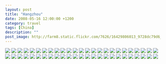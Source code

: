 ```yaml
---
layout: post
title: "Hangzhou"
date: 2008-05-16 12:00:00 +1200
category: travel
tags: [China]
description: ""
post_image: http://farm8.static.flickr.com/7626/16429806013_9728dc79d6_o.jpg
---
```

[![](http://farm9.static.flickr.com/8815/17023891216_431c11f7dc_c.jpg)](http://farm9.static.flickr.com/8815/17023891216_7582a22e3e_o.jpg)
[![](http://farm8.static.flickr.com/7597/17049066531_eb3b0cc82c_c.jpg)](http://farm8.static.flickr.com/7597/17049066531_3c2413466f_o.jpg)
[![](http://farm9.static.flickr.com/8754/16429740373_2b0501c972_c.jpg)](http://farm9.static.flickr.com/8754/16429740373_0303a09b71_o.jpg)
[![](http://farm9.static.flickr.com/8758/17048432392_bd8334719c_c.jpg)](http://farm9.static.flickr.com/8758/17048432392_b66a45f9b2_o.jpg)
[![](http://farm9.static.flickr.com/8719/16427449904_71018e88d3_c.jpg)](http://farm9.static.flickr.com/8719/16427449904_567bd4383b_o.jpg)
[![](http://farm8.static.flickr.com/7616/17049905415_9fcd614043_c.jpg)](http://farm8.static.flickr.com/7616/17049905415_6ae95060cf_o.jpg)
[![](http://farm8.static.flickr.com/7655/17049904475_d060c12c86_c.jpg)](http://farm8.static.flickr.com/7655/17049904475_6660311607_o.jpg)
[![](http://farm9.static.flickr.com/8743/17049904465_75b8fceee0_c.jpg)](http://farm9.static.flickr.com/8743/17049904465_3f168a4e5c_o.jpg)
[![](http://farm9.static.flickr.com/8712/17049065481_6660311607_c.jpg)](http://farm9.static.flickr.com/8712/17049065481_ff16ba985a_o.jpg)
[![](http://farm8.static.flickr.com/7634/17023889376_677b020c8f_c.jpg)](http://farm8.static.flickr.com/7634/17023889376_3de0115c97_o.jpg)
[![](http://farm8.static.flickr.com/7700/17049065031_950b3a3bc7_c.jpg)](http://farm8.static.flickr.com/7700/17049065031_4f52b15481_o.jpg)
[![](http://farm8.static.flickr.com/7637/17048430402_8294ebc797_c.jpg)](http://farm8.static.flickr.com/7637/17048430402_710c1fbe07_o.jpg)
[![](http://farm8.static.flickr.com/7605/16429738283_8cb1990c24_c.jpg)](http://farm8.static.flickr.com/7605/16429738283_1bfe1d213e_o.jpg)
[![](http://farm8.static.flickr.com/7626/17048430162_4584cb3a48_c.jpg)](http://farm8.static.flickr.com/7626/17048430162_27546203fa_o.jpg)
[![](http://farm8.static.flickr.com/7644/17049064371_908079c47f_c.jpg)](http://farm8.static.flickr.com/7644/17049064371_6a14384455_o.jpg)
[![](http://farm9.static.flickr.com/8767/16862350210_b86a9a0138_c.jpg)](http://farm9.static.flickr.com/8767/16862350210_b993a34369_o.jpg)
[![](http://farm9.static.flickr.com/8791/16862104138_1e2a06f2b6_c.jpg)](http://farm9.static.flickr.com/8791/16862104138_8c0d1dc3ed_o.jpg)
[![](http://farm9.static.flickr.com/8736/17023888206_4cff990dd7_c.jpg)](http://farm9.static.flickr.com/8736/17023888206_b70bc9b733_o.jpg)
[![](http://farm8.static.flickr.com/7643/16863668279_a012bbe4f1_c.jpg)](http://farm8.static.flickr.com/7643/16863668279_1fef794412_o.jpg)
[![](http://farm8.static.flickr.com/7596/17049042641_6b7f0ee6d7_c.jpg)](http://farm8.static.flickr.com/7596/17049042641_af4f3f76e1_o.jpg)
[![](http://farm9.static.flickr.com/8734/17023887566_40786be6e3_c.jpg)](http://farm9.static.flickr.com/8734/17023887566_cb79228c69_o.jpg)
[![](http://farm8.static.flickr.com/7660/16429736703_69f2f7469c_c.jpg)](http://farm8.static.flickr.com/7660/16429736703_e1d53c450c_o.jpg)
[![](http://farm9.static.flickr.com/8811/16862348990_e572e972e9_c.jpg)](http://farm9.static.flickr.com/8811/16862348990_bab826f125_o.jpg)
[![](http://farm8.static.flickr.com/7625/17048428572_e6ca73b5de_c.jpg)](http://farm8.static.flickr.com/7625/17048428572_a7da313baf_o.jpg)
[![](http://farm8.static.flickr.com/7727/17023886606_9da043c438_c.jpg)](http://farm8.static.flickr.com/7727/17023886606_34c25ca5e3_o.jpg)
[![](http://farm8.static.flickr.com/7614/17049062021_6bf7343d84_c.jpg)](http://farm8.static.flickr.com/7614/17049062021_cd265e11e0_o.jpg)
[![](http://farm8.static.flickr.com/7682/17023886096_2d27d7bd60_c.jpg)](http://farm8.static.flickr.com/7682/17023886096_bd781cd1f4_o.jpg)
[![](http://farm9.static.flickr.com/8813/16862101908_26a8647055_c.jpg)](http://farm9.static.flickr.com/8813/16862101908_da19ce5bc1_o.jpg)
[![](http://farm9.static.flickr.com/8725/17023885776_30da96db03_c.jpg)](http://farm9.static.flickr.com/8725/17023885776_d862a00064_o.jpg)
[![](http://farm8.static.flickr.com/7702/16862347670_231a4d0a0a_c.jpg)](http://farm8.static.flickr.com/7702/16862347670_acee0e25ef_o.jpg)
[![](http://farm8.static.flickr.com/7711/17049061201_b58d4fd07c_c.jpg)](http://farm8.static.flickr.com/7711/17049061201_202aee393f_o.jpg)
[![](http://farm8.static.flickr.com/7690/17049060721_b4fe9a1bea_c.jpg)](http://farm8.static.flickr.com/7690/17049060721_bc3e3ddb31_o.jpg)
[![](http://farm8.static.flickr.com/7645/17023885076_0f97682835_c.jpg)](http://farm8.static.flickr.com/7645/17023885076_eee3032f18_o.jpg)
[![](http://farm8.static.flickr.com/7655/16863665569_37223499d7_c.jpg)](http://farm8.static.flickr.com/7655/16863665569_d8ddbb2a69_o.jpg)
[![](http://farm8.static.flickr.com/7672/16862100668_5b9ca2e351_c.jpg)](http://farm8.static.flickr.com/7672/16862100668_87ce7a29ec_o.jpg)
[![](http://farm9.static.flickr.com/8784/16863664929_96d591fd4e_c.jpg)](http://farm9.static.flickr.com/8784/16863664929_7aae4b2256_o.jpg)
[![](http://farm8.static.flickr.com/7627/17049059951_9889d83c78_c.jpg)](http://farm8.static.flickr.com/7627/17049059951_c1eebf33fb_o.jpg)
[![](http://farm9.static.flickr.com/8684/17023884146_e1a0c20f8b_c.jpg)](http://farm9.static.flickr.com/8684/17023884146_ab4678e84b_o.jpg)
[![](http://farm8.static.flickr.com/7590/16842464827_096135f151_c.jpg)](http://farm8.static.flickr.com/7590/16842464827_30a5abbf33_o.jpg)
[![](http://farm8.static.flickr.com/7596/17048408952_f4da679324_c.jpg)](http://farm8.static.flickr.com/7596/17048408952_76c5a49e4a_o.jpg)
[![](http://farm9.static.flickr.com/8713/17023883676_b8c6595d91_c.jpg)](http://farm9.static.flickr.com/8713/17023883676_be61a66870_o.jpg)
[![](http://farm8.static.flickr.com/7672/17048425312_b462a2830b_c.jpg)](http://farm8.static.flickr.com/7672/17048425312_fa1d8bf78e_o.jpg)
[![](http://farm8.static.flickr.com/7598/16842464407_76ffe0a4fc_c.jpg)](http://farm8.static.flickr.com/7598/16842464407_2d24c3fd94_o.jpg)
[![](http://farm8.static.flickr.com/7670/16427442884_906a26c9a4_c.jpg)](http://farm8.static.flickr.com/7670/16427442884_a9c78ba349_o.jpg)
[![](http://farm9.static.flickr.com/8706/16862345160_9988022b04_c.jpg)](http://farm9.static.flickr.com/8706/16862345160_459f6cf002_o.jpg)
[![](http://farm8.static.flickr.com/7711/17049897715_f8439b575b_c.jpg)](http://farm8.static.flickr.com/7711/17049897715_4764967845_o.jpg)
[![](http://farm9.static.flickr.com/8734/17049897565_f8dd74c314_c.jpg)](http://farm9.static.flickr.com/8734/17049897565_6c64ed0ef2_o.jpg)
[![](http://farm9.static.flickr.com/8695/16862098858_f35dd15286_c.jpg)](http://farm9.static.flickr.com/8695/16862098858_c381431bb0_o.jpg)
[![](http://farm9.static.flickr.com/8775/17049043091_80752e7977_c.jpg)](http://farm9.static.flickr.com/8775/17049043091_10e3609918_o.jpg)
[![](http://farm9.static.flickr.com/8764/17049881735_eff6f59e00_c.jpg)](http://farm9.static.flickr.com/8764/17049881735_f5b298e4d3_o.jpg)
